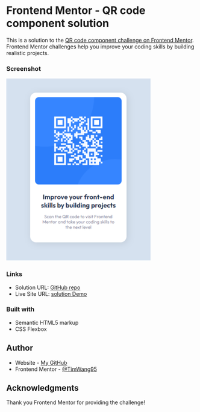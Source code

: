 # Frontend Mentor - QR code component solution

This is a solution to the [QR code component challenge on Frontend Mentor](https://www.frontendmentor.io/challenges/qr-code-component-iux_sIO_H). Frontend Mentor challenges help you improve your coding skills by building realistic projects. 

### Screenshot

![screenshot](screemshot_1.png)

### Links

- Solution URL: [GitHub repo](https://github.com/TimWang95/frontend-mentor-solutions/tree/main/01-qr-code-component-main)
- Live Site URL: [solution Demo](https://TimWang95.github.io/frontend-mentor-solutions/01-qr-code-component-main/)

### Built with

- Semantic HTML5 markup
- CSS Flexbox

## Author

- Website - [My GitHub](https://github.com/TimWang95)
- Frontend Mentor - [@TimWang95](https://www.frontendmentor.io/profile/TimWang95)

## Acknowledgments

Thank you Frontend Mentor for providing the challenge!
